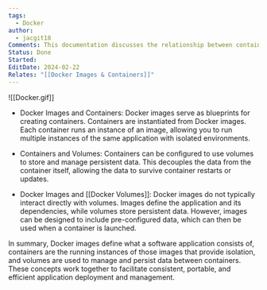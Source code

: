 ```yaml
---
tags:
  - Docker
author:
  - jacgit18
Comments: This documentation discusses the relationship between containers, images, and volumes.
Status: Done
Started: 
EditDate: 2024-02-22
Relates: "[[Docker Images & Containers]]"
---
```

![[Docker.gif]]

- Docker Images and Containers: Docker images serve as blueprints for creating containers. Containers are instantiated from Docker images. Each container runs an instance of an image, allowing you to run multiple instances of the same application with isolated environments.  
  
- Containers and Volumes: Containers can be configured to use volumes to store and manage persistent data. This decouples the data from the container itself, allowing the data to survive container restarts or updates.  
  
- Docker Images and [[Docker Volumes]]: Docker images do not typically interact directly with volumes. Images define the application and its dependencies, while volumes store persistent data. However, images can be designed to include pre-configured data, which can then be used when a container is launched.  
  
In summary, Docker images define what a software application consists of, containers are the running instances of those images that provide isolation, and volumes are used to manage and persist data between containers. These concepts work together to facilitate consistent, portable, and efficient application deployment and management.















  


